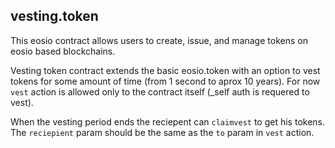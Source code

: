 vesting.token
-----------

This eosio contract allows users to create, issue, and manage tokens on
eosio based blockchains.

Vesting token contract extends the basic eosio.token with an option to vest tokens for some amount of time (from 1 second to aprox 10 years). For now `vest` action is allowed only to the contract itself (_self auth is requered to vest).

When the vesting period ends the reciepent can `claimvest` to get his tokens. The `reciepient` param should be the same as the `to` param in `vest` action.